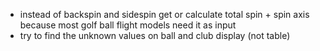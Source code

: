 * instead of backspin and sidespin get or calculate total spin + spin axis because most golf ball flight models need it as input
* try to find the unknown values on ball and club display (not table)
